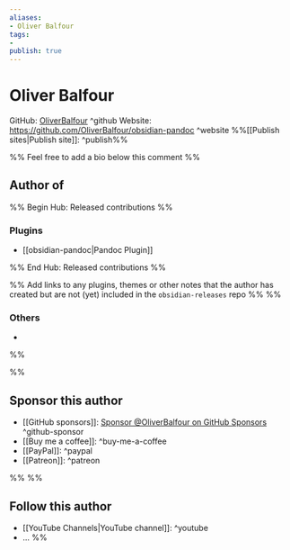 ```yaml
---
aliases:
- Oliver Balfour
tags: 
- 
publish: true
---
```


# Oliver Balfour

GitHub: [OliverBalfour](https://github.com/OliverBalfour/) ^github
Website: <https://github.com/OliverBalfour/obsidian-pandoc> ^website
%%[[Publish sites|Publish site]]: ^publish%%

%% Feel free to add a bio below this comment %%


## Author of

%% Begin Hub: Released contributions %%
### Plugins
- [[obsidian-pandoc|Pandoc Plugin]]

%% End Hub: Released contributions %%

%% Add links to any plugins, themes or other notes that the author has created but are not (yet) included in the `obsidian-releases` repo %%
%%
### Others 

- 
%%

%%
## Sponsor this author

- [[GitHub sponsors]]: [Sponsor @OliverBalfour on GitHub Sponsors](https://github.com/sponsors/OliverBalfour) ^github-sponsor
- [[Buy me a coffee]]: ^buy-me-a-coffee
- [[PayPal]]: ^paypal
- [[Patreon]]: ^patreon

%%
%%
## Follow this author

- [[YouTube Channels|YouTube channel]]: ^youtube
- ...
%%
